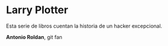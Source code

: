 # Larry Plotter 

Esta serie de libros cuentan la historia de un hacker excepcional. 

**Antonio Roldan**, git fan  
